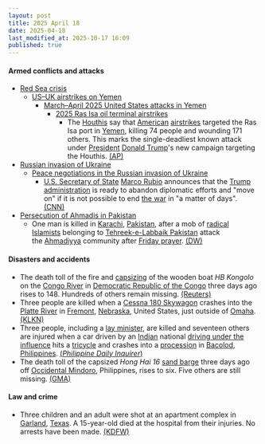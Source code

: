 ```yaml
---
layout: post
title: 2025 April 18
date: 2025-04-18
last_modified_at: 2025-10-17 16:09
published: true
---
```



#### Armed conflicts and attacks

* [Red Sea crisis](https://en.wikipedia.org/wiki/Red_Sea_crisis "Red Sea crisis")
  * [US–UK airstrikes on Yemen](https://en.wikipedia.org/wiki/US%E2%80%93UK_airstrikes_on_Yemen "US–UK airstrikes on Yemen")
    * [March–April 2025 United States attacks in Yemen](https://en.wikipedia.org/wiki/March%E2%80%93April_2025_United_States_attacks_in_Yemen "March–April 2025 United States attacks in Yemen")
      * [2025 Ras Isa oil terminal airstrikes](https://en.wikipedia.org/wiki/2025_Ras_Isa_oil_terminal_airstrikes "2025 Ras Isa oil terminal airstrikes")
        + The [Houthis](https://en.wikipedia.org/wiki/Houthis "Houthis") say that [American](https://en.wikipedia.org/wiki/United_States_Armed_Forces "United States Armed Forces") [airstrikes](https://en.wikipedia.org/wiki/Airstrike "Airstrike") targeted the Ras Isa port in [Yemen](https://en.wikipedia.org/wiki/Yemen "Yemen"), killing 74 people and wounding 171 others. This marks the single-deadliest known attack under [President](https://en.wikipedia.org/wiki/President_of_the_United_States "President of the United States") [Donald Trump](https://en.wikipedia.org/wiki/Donald_Trump "Donald Trump")'s new campaign targeting the Houthis. [(AP)](https://apnews.com/article/yemen-us-airstrikes-563f61bbd96e1f2de68373fdf76c8811)
* [Russian invasion of Ukraine](https://en.wikipedia.org/wiki/Russian_invasion_of_Ukraine "Russian invasion of Ukraine")
  * [Peace negotiations in the Russian invasion of Ukraine](https://en.wikipedia.org/wiki/Peace_negotiations_in_the_Russian_invasion_of_Ukraine "Peace negotiations in the Russian invasion of Ukraine")
    * [U.S. Secretary of State](https://en.wikipedia.org/wiki/United_States_Secretary_of_State "United States Secretary of State") [Marco Rubio](https://en.wikipedia.org/wiki/Marco_Rubio "Marco Rubio") announces that the [Trump administration](https://en.wikipedia.org/wiki/Second_presidency_of_Donald_Trump "Second presidency of Donald Trump") is ready to abandon diplomatic efforts and "move on" if it is not possible to end [the war](https://en.wikipedia.org/wiki/Russo-Ukrainian_War "Russo-Ukrainian War") in "a matter of days". [(CNN)](https://edition.cnn.com/2025/04/18/europe/rubio-russia-war-in-ukraine-us-talks-intl-hnk/index.html)
* [Persecution of Ahmadis in Pakistan](https://en.wikipedia.org/wiki/Persecution_of_Ahmadis_%28Pakistan%29 "Persecution of Ahmadis (Pakistan)")
  * One man is killed in [Karachi](https://en.wikipedia.org/wiki/Karachi "Karachi"), [Pakistan](https://en.wikipedia.org/wiki/Pakistan "Pakistan"), after a mob of [radical Islamists](https://en.wikipedia.org/wiki/Islamic_extremism "Islamic extremism") belonging to [Tehreek-e-Labbaik Pakistan](https://en.wikipedia.org/wiki/Tehreek-e-Labbaik_Pakistan "Tehreek-e-Labbaik Pakistan") attack the [Ahmadiyya](https://en.wikipedia.org/wiki/Ahmadiyya "Ahmadiyya") community after [Friday prayer](https://en.wikipedia.org/wiki/Friday_prayer "Friday prayer"). [(DW)](https://www.dw.com/en/pakistan-islamist-mob-beat-ahmadi-man-to-death-in-karachi/a-72284403)

#### Disasters and accidents

* The death toll of the fire and [capsizing](https://en.wikipedia.org/wiki/Capsizing "Capsizing") of the wooden boat *HB Kongolo* on the [Congo River](https://en.wikipedia.org/wiki/Congo_River "Congo River") in [Democratic Republic of the Congo](https://en.wikipedia.org/wiki/Democratic_Republic_of_the_Congo "Democratic Republic of the Congo") three days ago rises to 148. Hundreds of others remain missing. [(Reuters)](https://www.reuters.com/world/africa/least-148-people-die-after-boat-catches-fire-congo-sky-news-reports-2025-04-18/)
* Three people are killed when a [Cessna 180 Skywagon](https://en.wikipedia.org/wiki/Cessna_180_Skywagon "Cessna 180 Skywagon") crashes into the [Platte River](https://en.wikipedia.org/wiki/Platte_River "Platte River") in [Fremont](https://en.wikipedia.org/wiki/Fremont%2C_Nebraska "Fremont, Nebraska"), [Nebraska](https://en.wikipedia.org/wiki/Nebraska "Nebraska"), United States, just outside of [Omaha](https://en.wikipedia.org/wiki/Omaha%2C_Nebraska "Omaha, Nebraska"). [(KLKN)](https://www.klkntv.com/authorities-identify-those-killed-in-platte-river-plane-crash/)
* Three people, including a [lay minister](https://en.wikipedia.org/wiki/Lay_ministry "Lay ministry"), are killed and seventeen others are injured when a car driven by an [Indian](https://en.wikipedia.org/wiki/India "India") national [driving under the influence](https://en.wikipedia.org/wiki/Driving_under_the_influence "Driving under the influence") hits a [tricycle](https://en.wikipedia.org/wiki/Tricycle "Tricycle") and crashes into a [procession](https://en.wikipedia.org/wiki/Procession "Procession") in [Bacolod](https://en.wikipedia.org/wiki/Bacolod "Bacolod"), [Philippines](https://en.wikipedia.org/wiki/Philippines "Philippines"). [(*Philippine Daily Inquirer*)](https://newsinfo.inquirer.net/2054092/bacolod-diocese-mourns-loss-of-lives-in-good-friday-procession-crash)
* The death toll of the capsized *Hong Hai 16* [sand barge](https://en.wikipedia.org/wiki/Barge "Barge") three days ago off [Occidental Mindoro](https://en.wikipedia.org/wiki/Occidental_Mindoro "Occidental Mindoro"), Philippines, rises to six. Five others are still missing. [(GMA)](https://www.gmanetwork.com/news/topstories/regions/943189/coast-guard-recovers-2-more-bodies-from-capsized-chinese-ship/story/#goog_rewarded)

#### Law and crime

* Three children and an adult were shot at an apartment complex in [Garland](https://en.wikipedia.org/wiki/Garland "Garland"), [Texas](https://en.wikipedia.org/wiki/Texas "Texas"). A 15-year-old died at the hospital from their injuries. No arrests have been made. [(KDFW)](https://www.fox4news.com/news/garland-walnut-street-shooting)
